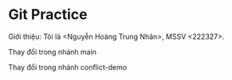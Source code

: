 # Git Practice

Giới thiệu: Tôi là <Nguyễn Hoàng Trung Nhân>, MSSV <222327>.

Thay đổi trong nhánh main

Thay đổi trong nhánh conflict-demo
